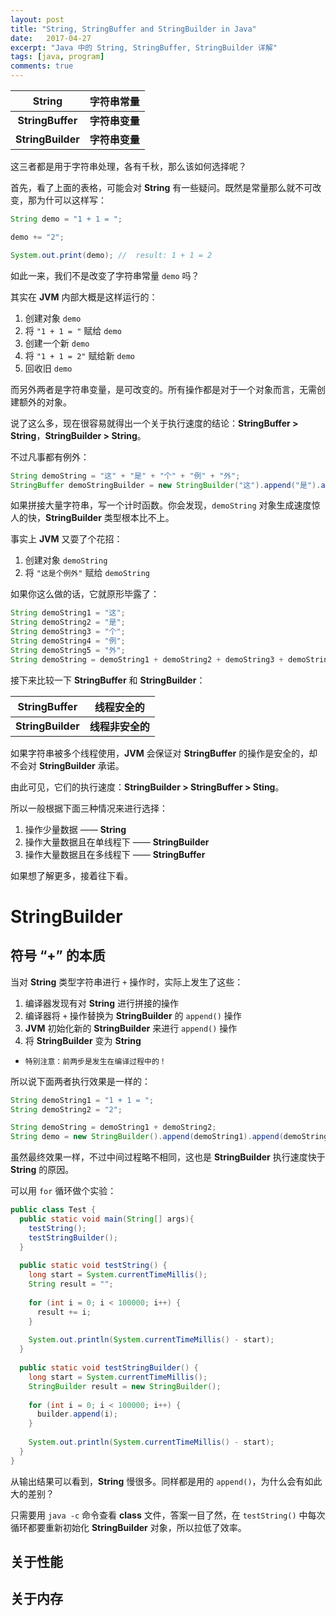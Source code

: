 ```yaml
---
layout: post
title: "String, StringBuffer and StringBuilder in Java"
date:   2017-04-27
excerpt: "Java 中的 String, StringBuffer, StringBuilder 详解"
tags: [java, program]
comments: true
---
```


|      String       |   字符串常量   |
| :---------------: | :-------: |
| **StringBuffer**  | **字符串变量** |
| **StringBuilder** | **字符串变量** |

这三者都是用于字符串处理，各有千秋，那么该如何选择呢？

首先，看了上面的表格，可能会对 **String** 有一些疑问。既然是常量那么就不可改变，那为什可以这样写：

```java
String demo = "1 + 1 = ";

demo += "2";

System.out.print(demo);	//	result: 1 + 1 = 2
```

如此一来，我们不是改变了字符串常量 `demo` 吗？

其实在 **JVM** 内部大概是这样运行的：

1. 创建对象 `demo`
2. 将 `"1 + 1 = "` 赋给 `demo`
3. 创建一个新 `demo`
4. 将 `"1 + 1 = 2"` 赋给新 `demo`
5. 回收旧 `demo`

而另外两者是字符串变量，是可改变的。所有操作都是对于一个对象而言，无需创建额外的对象。

说了这么多，现在很容易就得出一个关于执行速度的结论：**StringBuffer > String**，**StringBuilder > String**。

不过凡事都有例外：

```java
String demoString = "这" + "是" + "个" + "例" + "外";
StringBuffer demoStringBuilder = new StringBuilder("这").append("是").append("个").append("例").append("外");
```

如果拼接大量字符串，写一个计时函数。你会发现，`demoString` 对象生成速度惊人的快，**StringBuilder** 类型根本比不上。

事实上 **JVM** 又耍了个花招：

1. 创建对象 `demoString`
2. 将 `"这是个例外"` 赋给 `demoString`

如果你这么做的话，它就原形毕露了：

```java
String demoString1 = "这";
String demoString2 = "是";
String demoString3 = "个";
String demoString4 = "例";
String demoString5 = "外";
String demoString = demoString1 + demoString2 + demoString3 + demoString4 + demoString5;
```

接下来比较一下 **StringBuffer** 和 **StringBuilder**：

|   StringBuffer    |   线程安全的    |
| :---------------: | :--------: |
| **StringBuilder** | **线程非安全的** |

如果字符串被多个线程使用，**JVM** 会保证对 **StringBuffer** 的操作是安全的，却不会对 **StringBuilder** 承诺。

由此可见，它们的执行速度：**StringBuilder > StringBuffer > Sting**。

所以一般根据下面三种情况来进行选择：

1. 操作少量数据 —— **String**
2. 操作大量数据且在单线程下 —— **StringBuilder**
3. 操作大量数据且在多线程下 —— **StringBuffer**

如果想了解更多，接着往下看。

# StringBuilder

## 符号 “+” 的本质

当对 **String** 类型字符串进行 `+` 操作时，实际上发生了这些：

1. 编译器发现有对 **String** 进行拼接的操作
2. 编译器将 `+` 操作替换为 **StringBuilder** 的 `append()` 操作
3. **JVM** 初始化新的 **StringBuilder** 来进行 `append()` 操作
4. 将 **StringBuilder** 变为 **String**

- `特别注意：前两步是发生在编译过程中的！`

所以说下面两者执行效果是一样的：

```java
String demoString1 = "1 + 1 = ";
String demoString2 = "2";

String demoString = demoString1 + demoString2;
String demo = new StringBuilder().append(demoString1).append(demoString2).toString();
```

虽然最终效果一样，不过中间过程略不相同，这也是 **StringBuilder** 执行速度快于 **String** 的原因。

可以用 `for` 循环做个实验：

```java
public class Test {
  public static void main(String[] args){
  	testString();
  	testStringBuilder();
  }
  
  public static void testString() {
    long start = System.currentTimeMillis();
    String result = "";
    
    for (int i = 0; i < 100000; i++) {
      result += i;
    }
    
    System.out.println(System.currentTimeMillis() - start);
  }
  
  public static void testStringBuilder() {
    long start = System.currentTimeMillis();
    StringBuilder result = new StringBuilder();
    
    for (int i = 0; i < 100000; i++) {
      builder.append(i);
    }
    
    System.out.println(System.currentTimeMillis() - start);
  }
}
```

从输出结果可以看到，**String** 慢很多。同样都是用的 `append()`，为什么会有如此大的差别？

只需要用 `java -c` 命令查看 **class** 文件，答案一目了然，在 `testString()` 中每次循环都要重新初始化 **StringBuilder** 对象，所以拉低了效率。

## 关于性能

## 关于内存
